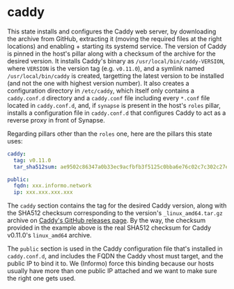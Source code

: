 # caddy

This state installs and configures the Caddy web server, by downloading the archive from GitHub, extracting it (moving the required files at the right locations) and enabling + starting its systemd service. The version of Caddy is pinned in the host's pillar along with a checksum of the archive for the desired version. It installs Caddy's binary as `/usr/local/bin/caddy-VERSION`, where `VERSION` is the version tag (e.g. `v0.11.0`), and a symlink named `/usr/local/bin/caddy` is created, targetting the latest version to be installed (and not the one with highest version number). It also creates a configuration directory in `/etc/caddy`, which itself only contains a `caddy.conf.d` directory and a `caddy.conf` file including every `*.conf` file located in `caddy.conf.d`, and, if `synapse` is present in the host's `roles` pillar, installs a configuration file in `caddy.conf.d` that configures Caddy to act as a reverse proxy in front of Synapse.

Regarding pillars other than the `roles` one, here are the pillars this state uses:

```yaml
caddy:
  tag: v0.11.0
  tar_sha512sum: ae9502c86347a0b33ec9acfbfb3f5125c0bba6e76c02c7c302c27e14c506317952532149b6641063433835025329e18a90a8a87e516c2240b25f0759ab34976b

public:
  fqdn: xxx.informo.network
  ip: xxx.xxx.xxx.xxx
```

The `caddy` section contains the tag for the desired Caddy version, along with the SHA512 checksum corresponding to the version's `_linux_amd64.tar.gz` archive on [Caddy's GitHub releases page](https://github.com/mholt/caddy/releases). By the way, the checksum provided in the example above is the real SHA512 checksum for Caddy v0.11.0's `linux_amd64` archive.

The `public` section is used in the Caddy configuration file that's installed in `caddy.conf.d`, and includes the FQDN the Caddy vhost must target, and the public IP to bind it to. We (Informo) force this binding because our hosts usually have more than one public IP attached and we want to make sure the right one gets used.
